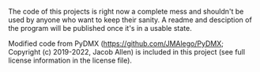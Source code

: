 The code of this projects is right now a complete mess and shouldn't be used by anyone who want to keep their sanity. A readme and desciption of the program will be published once it's in a usable state.

Modified code from PyDMX (https://github.com/JMAlego/PyDMX; Copyright (c) 2019-2022, Jacob Allen) is included in this project (see full license information in the license file).

